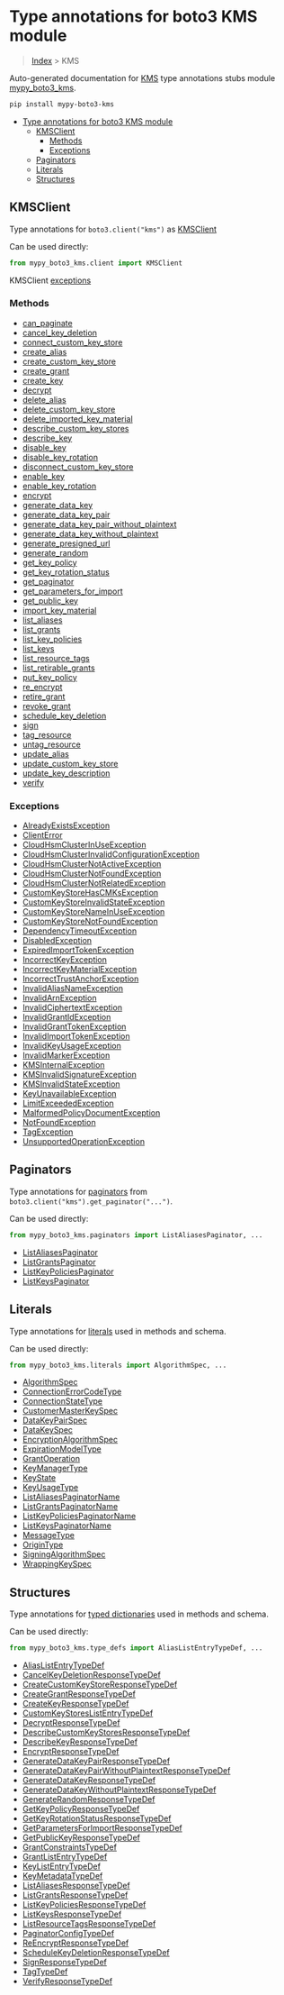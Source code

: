 # Type annotations for boto3 KMS module

> [Index](../index.md) > KMS

Auto-generated documentation for [KMS](https://boto3.amazonaws.com/v1/documentation/api/latest/reference/services/kms.html#KMS)
type annotations stubs module [mypy_boto3_kms](https://pypi.org/project/mypy-boto3-kms/).

```bash
pip install mypy-boto3-kms
```

- [Type annotations for boto3 KMS module](#type-annotations-for-boto3-kms-module)
  - [KMSClient](#kmsclient)
    - [Methods](#methods)
    - [Exceptions](#exceptions)
  - [Paginators](#paginators)
  - [Literals](#literals)
  - [Structures](#structures)

## KMSClient

Type annotations for  `boto3.client("kms")` as [KMSClient](./client.md)

Can be used directly:

```python
from mypy_boto3_kms.client import KMSClient
```


KMSClient [exceptions](./client.md#exceptions)



### Methods
- [can_paginate](./client.md#can-paginate)
- [cancel_key_deletion](./client.md#cancel-key-deletion)
- [connect_custom_key_store](./client.md#connect-custom-key-store)
- [create_alias](./client.md#create-alias)
- [create_custom_key_store](./client.md#create-custom-key-store)
- [create_grant](./client.md#create-grant)
- [create_key](./client.md#create-key)
- [decrypt](./client.md#decrypt)
- [delete_alias](./client.md#delete-alias)
- [delete_custom_key_store](./client.md#delete-custom-key-store)
- [delete_imported_key_material](./client.md#delete-imported-key-material)
- [describe_custom_key_stores](./client.md#describe-custom-key-stores)
- [describe_key](./client.md#describe-key)
- [disable_key](./client.md#disable-key)
- [disable_key_rotation](./client.md#disable-key-rotation)
- [disconnect_custom_key_store](./client.md#disconnect-custom-key-store)
- [enable_key](./client.md#enable-key)
- [enable_key_rotation](./client.md#enable-key-rotation)
- [encrypt](./client.md#encrypt)
- [generate_data_key](./client.md#generate-data-key)
- [generate_data_key_pair](./client.md#generate-data-key-pair)
- [generate_data_key_pair_without_plaintext](./client.md#generate-data-key-pair-without-plaintext)
- [generate_data_key_without_plaintext](./client.md#generate-data-key-without-plaintext)
- [generate_presigned_url](./client.md#generate-presigned-url)
- [generate_random](./client.md#generate-random)
- [get_key_policy](./client.md#get-key-policy)
- [get_key_rotation_status](./client.md#get-key-rotation-status)
- [get_paginator](./client.md#get-paginator)
- [get_parameters_for_import](./client.md#get-parameters-for-import)
- [get_public_key](./client.md#get-public-key)
- [import_key_material](./client.md#import-key-material)
- [list_aliases](./client.md#list-aliases)
- [list_grants](./client.md#list-grants)
- [list_key_policies](./client.md#list-key-policies)
- [list_keys](./client.md#list-keys)
- [list_resource_tags](./client.md#list-resource-tags)
- [list_retirable_grants](./client.md#list-retirable-grants)
- [put_key_policy](./client.md#put-key-policy)
- [re_encrypt](./client.md#re-encrypt)
- [retire_grant](./client.md#retire-grant)
- [revoke_grant](./client.md#revoke-grant)
- [schedule_key_deletion](./client.md#schedule-key-deletion)
- [sign](./client.md#sign)
- [tag_resource](./client.md#tag-resource)
- [untag_resource](./client.md#untag-resource)
- [update_alias](./client.md#update-alias)
- [update_custom_key_store](./client.md#update-custom-key-store)
- [update_key_description](./client.md#update-key-description)
- [verify](./client.md#verify)




### Exceptions
- [AlreadyExistsException](./client.md#alreadyexistsexception)
- [ClientError](./client.md#clienterror)
- [CloudHsmClusterInUseException](./client.md#cloudhsmclusterinuseexception)
- [CloudHsmClusterInvalidConfigurationException](./client.md#cloudhsmclusterinvalidconfigurationexception)
- [CloudHsmClusterNotActiveException](./client.md#cloudhsmclusternotactiveexception)
- [CloudHsmClusterNotFoundException](./client.md#cloudhsmclusternotfoundexception)
- [CloudHsmClusterNotRelatedException](./client.md#cloudhsmclusternotrelatedexception)
- [CustomKeyStoreHasCMKsException](./client.md#customkeystorehascmksexception)
- [CustomKeyStoreInvalidStateException](./client.md#customkeystoreinvalidstateexception)
- [CustomKeyStoreNameInUseException](./client.md#customkeystorenameinuseexception)
- [CustomKeyStoreNotFoundException](./client.md#customkeystorenotfoundexception)
- [DependencyTimeoutException](./client.md#dependencytimeoutexception)
- [DisabledException](./client.md#disabledexception)
- [ExpiredImportTokenException](./client.md#expiredimporttokenexception)
- [IncorrectKeyException](./client.md#incorrectkeyexception)
- [IncorrectKeyMaterialException](./client.md#incorrectkeymaterialexception)
- [IncorrectTrustAnchorException](./client.md#incorrecttrustanchorexception)
- [InvalidAliasNameException](./client.md#invalidaliasnameexception)
- [InvalidArnException](./client.md#invalidarnexception)
- [InvalidCiphertextException](./client.md#invalidciphertextexception)
- [InvalidGrantIdException](./client.md#invalidgrantidexception)
- [InvalidGrantTokenException](./client.md#invalidgranttokenexception)
- [InvalidImportTokenException](./client.md#invalidimporttokenexception)
- [InvalidKeyUsageException](./client.md#invalidkeyusageexception)
- [InvalidMarkerException](./client.md#invalidmarkerexception)
- [KMSInternalException](./client.md#kmsinternalexception)
- [KMSInvalidSignatureException](./client.md#kmsinvalidsignatureexception)
- [KMSInvalidStateException](./client.md#kmsinvalidstateexception)
- [KeyUnavailableException](./client.md#keyunavailableexception)
- [LimitExceededException](./client.md#limitexceededexception)
- [MalformedPolicyDocumentException](./client.md#malformedpolicydocumentexception)
- [NotFoundException](./client.md#notfoundexception)
- [TagException](./client.md#tagexception)
- [UnsupportedOperationException](./client.md#unsupportedoperationexception)






## Paginators

Type annotations for [paginators](./paginators.md) from `boto3.client("kms").get_paginator("...")`.

Can be used directly:

```python
from mypy_boto3_kms.paginators import ListAliasesPaginator, ...
```

- [ListAliasesPaginator](./paginators.md#listaliasespaginator)
- [ListGrantsPaginator](./paginators.md#listgrantspaginator)
- [ListKeyPoliciesPaginator](./paginators.md#listkeypoliciespaginator)
- [ListKeysPaginator](./paginators.md#listkeyspaginator)






## Literals

Type annotations for [literals](./literals.md) used in methods and schema.

Can be used directly:

```python
from mypy_boto3_kms.literals import AlgorithmSpec, ...
```

- [AlgorithmSpec](./literals.md#algorithmspec)
- [ConnectionErrorCodeType](./literals.md#connectionerrorcodetype)
- [ConnectionStateType](./literals.md#connectionstatetype)
- [CustomerMasterKeySpec](./literals.md#customermasterkeyspec)
- [DataKeyPairSpec](./literals.md#datakeypairspec)
- [DataKeySpec](./literals.md#datakeyspec)
- [EncryptionAlgorithmSpec](./literals.md#encryptionalgorithmspec)
- [ExpirationModelType](./literals.md#expirationmodeltype)
- [GrantOperation](./literals.md#grantoperation)
- [KeyManagerType](./literals.md#keymanagertype)
- [KeyState](./literals.md#keystate)
- [KeyUsageType](./literals.md#keyusagetype)
- [ListAliasesPaginatorName](./literals.md#listaliasespaginatorname)
- [ListGrantsPaginatorName](./literals.md#listgrantspaginatorname)
- [ListKeyPoliciesPaginatorName](./literals.md#listkeypoliciespaginatorname)
- [ListKeysPaginatorName](./literals.md#listkeyspaginatorname)
- [MessageType](./literals.md#messagetype)
- [OriginType](./literals.md#origintype)
- [SigningAlgorithmSpec](./literals.md#signingalgorithmspec)
- [WrappingKeySpec](./literals.md#wrappingkeyspec)




## Structures


Type annotations for [typed dictionaries](./type_defs.md) used in methods and schema.

Can be used directly:

```python
from mypy_boto3_kms.type_defs import AliasListEntryTypeDef, ...
```

- [AliasListEntryTypeDef](./type_defs.md#aliaslistentrytypedef)
- [CancelKeyDeletionResponseTypeDef](./type_defs.md#cancelkeydeletionresponsetypedef)
- [CreateCustomKeyStoreResponseTypeDef](./type_defs.md#createcustomkeystoreresponsetypedef)
- [CreateGrantResponseTypeDef](./type_defs.md#creategrantresponsetypedef)
- [CreateKeyResponseTypeDef](./type_defs.md#createkeyresponsetypedef)
- [CustomKeyStoresListEntryTypeDef](./type_defs.md#customkeystoreslistentrytypedef)
- [DecryptResponseTypeDef](./type_defs.md#decryptresponsetypedef)
- [DescribeCustomKeyStoresResponseTypeDef](./type_defs.md#describecustomkeystoresresponsetypedef)
- [DescribeKeyResponseTypeDef](./type_defs.md#describekeyresponsetypedef)
- [EncryptResponseTypeDef](./type_defs.md#encryptresponsetypedef)
- [GenerateDataKeyPairResponseTypeDef](./type_defs.md#generatedatakeypairresponsetypedef)
- [GenerateDataKeyPairWithoutPlaintextResponseTypeDef](./type_defs.md#generatedatakeypairwithoutplaintextresponsetypedef)
- [GenerateDataKeyResponseTypeDef](./type_defs.md#generatedatakeyresponsetypedef)
- [GenerateDataKeyWithoutPlaintextResponseTypeDef](./type_defs.md#generatedatakeywithoutplaintextresponsetypedef)
- [GenerateRandomResponseTypeDef](./type_defs.md#generaterandomresponsetypedef)
- [GetKeyPolicyResponseTypeDef](./type_defs.md#getkeypolicyresponsetypedef)
- [GetKeyRotationStatusResponseTypeDef](./type_defs.md#getkeyrotationstatusresponsetypedef)
- [GetParametersForImportResponseTypeDef](./type_defs.md#getparametersforimportresponsetypedef)
- [GetPublicKeyResponseTypeDef](./type_defs.md#getpublickeyresponsetypedef)
- [GrantConstraintsTypeDef](./type_defs.md#grantconstraintstypedef)
- [GrantListEntryTypeDef](./type_defs.md#grantlistentrytypedef)
- [KeyListEntryTypeDef](./type_defs.md#keylistentrytypedef)
- [KeyMetadataTypeDef](./type_defs.md#keymetadatatypedef)
- [ListAliasesResponseTypeDef](./type_defs.md#listaliasesresponsetypedef)
- [ListGrantsResponseTypeDef](./type_defs.md#listgrantsresponsetypedef)
- [ListKeyPoliciesResponseTypeDef](./type_defs.md#listkeypoliciesresponsetypedef)
- [ListKeysResponseTypeDef](./type_defs.md#listkeysresponsetypedef)
- [ListResourceTagsResponseTypeDef](./type_defs.md#listresourcetagsresponsetypedef)
- [PaginatorConfigTypeDef](./type_defs.md#paginatorconfigtypedef)
- [ReEncryptResponseTypeDef](./type_defs.md#reencryptresponsetypedef)
- [ScheduleKeyDeletionResponseTypeDef](./type_defs.md#schedulekeydeletionresponsetypedef)
- [SignResponseTypeDef](./type_defs.md#signresponsetypedef)
- [TagTypeDef](./type_defs.md#tagtypedef)
- [VerifyResponseTypeDef](./type_defs.md#verifyresponsetypedef)
